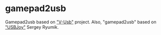 # gamepad2usb
Gamepad2usb based on ["V-Usb"](https://www.obdev.at/products/vusb/index.html) project.
Also, "gamepad2usb" based on ["USBJoy"](http://vusb.wikidot.com/project:usbjoy) Sergey Ryumik.
